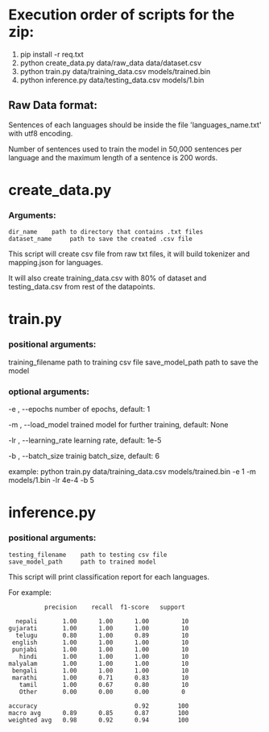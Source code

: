 # Execution order of scripts for the zip:
1. pip install -r req.txt
2. python create_data.py data/raw_data data/dataset.csv
3. python train.py data/training_data.csv models/trained.bin
4. python inference.py data/testing_data.csv models/1.bin


## Raw Data format:
 Sentences of each languages should be inside the file 'languages_name.txt' with utf8 encoding.

 Number of sentences used to train the model in 50,000 sentences per language and the maximum length of a sentence is 200 words.


# create_data.py
### Arguments:
    dir_name    path to directory that contains .txt files
    dataset_name     path to save the created .csv file

This script will create csv file from raw txt files, it will build tokenizer and mapping.json for languages.

It will also create training_data.csv with 80% of dataset and testing_data.csv from rest of the datapoints.


# train.py
### positional arguments:
  training_filename     path to training csv file
  save_model_path       path to save the model

### optional arguments:
  -e , --epochs     number of epochs, default: 1

  -m , --load_model     trained model for further training, default: None

  -lr , --learning_rate     learning rate, default: 1e-5

  -b , --batch_size       trainig batch_size, default: 6

example: python train.py data/training_data.csv models/trained.bin -e 1 -m models/1.bin -lr 4e-4 -b 5


# inference.py
### positional arguments:
    testing_filename    path to testing csv file
    save_model_path     path to trained model 

This script will print classification report for each languages.

For example:

              precision    recall  f1-score   support

      nepali       1.00      1.00      1.00         10
    gujarati       1.00      1.00      1.00         10
      telugu       0.80      1.00      0.89         10
     english       1.00      1.00      1.00         10
     punjabi       1.00      1.00      1.00         10
       hindi       1.00      1.00      1.00         10
    malyalam       1.00      1.00      1.00         10
     bengali       1.00      1.00      1.00         10
     marathi       1.00      0.71      0.83         10
       tamil       1.00      0.67      0.80         10
       Other       0.00      0.00      0.00         0

    accuracy                           0.92        100
    macro avg      0.89      0.85      0.87        100
    weighted avg   0.98      0.92      0.94        100
